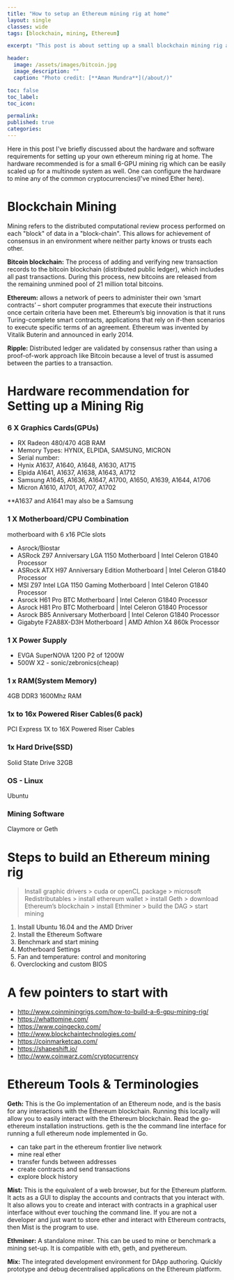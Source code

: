 ```yaml
---
title: "How to setup an Ethereum mining rig at home"
layout: single
classes: wide
tags: [blockchain, mining, Ethereum]

excerpt: "This post is about setting up a small blockchain mining rig at home."

header:
  image: /assets/images/bitcoin.jpg
  image_description: ""
  caption: "Photo credit: [**Aman Mundra**](/about/)"

toc: false
toc_label:
toc_icon:

permalink:
published: true
categories: 
---
```


Here in this post I've briefly discussed about the hardware and software requirements for setting up your own ethereum mining rig at home. 
The hardware recommended is for a small 6-GPU mining rig which can be easily scaled up for a multinode system as well.
One can configure the hardware to mine any of the common cryptocurrencies(I've mined Ether here). 
 

# Blockchain Mining

Mining refers to the distributed computational review process performed on each "block" of data in a "block-chain". 
This allows for achievement of consensus in an environment where neither party knows or trusts each other.

**Bitcoin blockchain:** The process of adding and verifying new transaction records to the bitcoin blockchain (distributed public ledger), which includes all past transactions. 
During this process, new bitcoins are released from the remaining unmined pool of 21 million total bitcoins.

**Ethereum:** allows a network of peers to administer their own ‘smart contracts’ – short computer programmes that execute their instructions once certain criteria have been met.
Ethereum’s big innovation is that it runs Turing-complete smart contracts, applications that rely on if-then scenarios to execute specific terms of an agreement.
Ethereum was invented by Vitalik Buterin and announced in early 2014.

**Ripple:** Distributed ledger are validated by consensus rather than using a proof-of-work approach like Bitcoin because a level of trust is assumed between the parties to a transaction.


# Hardware recommendation for Setting up a Mining Rig

### 6 X Graphics Cards(GPUs)
- RX Radeon 480/470 4GB RAM
- Memory Types: HYNIX, ELPIDA, SAMSUNG, MICRON 
- Serial number:
- Hynix A1637, A1640,  A1648, A1630, A1715
- Elpida A1641, A1637, A1638, A1643, A1712
- Samsung A1645, A1636, A1647, A1700, A1650, A1639, A1644, A1706
- Micron A1610, A1701, A1707, A1702

**A1637 and A1641 may also be a Samsung


### 1 X Motherboard/CPU Combination
motherboard with 6 x16 PCIe slots
- Asrock/Biostar
- ASRock Z97 Anniversary LGA 1150 Motherboard 	|  Intel Celeron G1840 Processor  
- ASRock ATX H97 Anniversary Edition Motherboard  |  Intel Celeron G1840 Processor  
- MSI Z97 Intel LGA 1150 Gaming Motherboard 		|  Intel Celeron G1840 Processor  
- Asrock H61 Pro BTC Motherboard					|  Intel Celeron G1840 Processor  
- Asrock H81 Pro BTC Motherboard 					|  Intel Celeron G1840 Processor  
- Asrock B85 Anniversary Motherboard 				|  Intel Celeron G1840 Processor  
- Gigabyte F2A88X-D3H Motherboard 				|  AMD Athlon X4 860k Processor


### 1 X Power Supply
- EVGA SuperNOVA 1200 P2 of 1200W
- 500W X2 - sonic/zebronics(cheap)


### 1 x RAM(System Memory)
4GB DDR3 1600Mhz RAM


### 1x to 16x Powered Riser Cables(6 pack) 
PCI Express 1X to 16X Powered Riser Cables


### 1x Hard Drive(SSD)
Solid State Drive 32GB


### OS - Linux
Ubuntu


### Mining Software
Claymore or Geth	


# Steps to build an Ethereum mining rig

> Install graphic drivers > cuda or openCL package > microsoft Redistributables > install ethereum wallet > install Geth > download Ethereum’s blockchain > install Ethminer  > build the DAG > start mining

1. Install Ubuntu 16.04 and the AMD Driver
2. Install the Ethereum Software
3. Benchmark and start mining
4. Motherboard Settings
5. Fan and temperature: control and monitoring
6. Overclocking and custom BIOS


# A few pointers to start with
- http://www.coinminingrigs.com/how-to-build-a-6-gpu-mining-rig/
- https://whattomine.com/
- https://www.coingecko.com/
- http://www.blockchaintechnologies.com/
- https://coinmarketcap.com/
- https://shapeshift.io/
- http://www.coinwarz.com/cryptocurrency


# Ethereum Tools & Terminologies
**Geth:** This is the Go implementation of an Ethereum node, and is the basis for any interactions with the Ethereum blockchain. Running this locally will allow you to easily interact with the Ethereum blockchain. Read the go-ethereum installation instructions.
geth is the the command line interface for running a full ethereum node implemented in Go.
- can take part in the ethereum frontier live network
- mine real ether
- transfer funds between addresses
- create contracts and send transactions
- explore block history

**Mist:** This is the equivalent of a web browser, but for the Ethereum platform. It acts as a GUI to display the accounts and contracts that you interact with. It also allows you to create and interact with contracts in a graphical user interface without ever touching the command line. If you are not a developer and just want to store ether and interact with Ethereum contracts, then Mist is the program to use. 

**Ethminer:** A standalone miner. This can be used to mine or benchmark a mining set-up. It is compatible with eth, geth, and pyethereum. 

**Mix:** The integrated development environment for DApp authoring. Quickly prototype and debug decentralised applications on the Ethereum platform.




